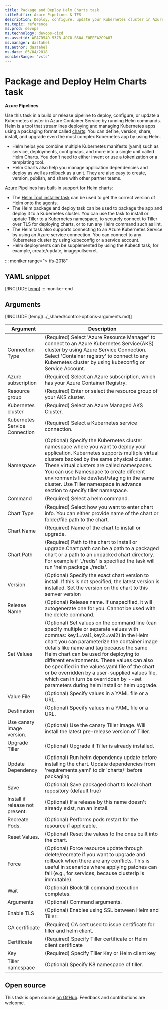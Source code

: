 ```yaml
---
title: Package and Deploy Helm Charts task
titleSuffix: Azure Pipelines & TFS
description: Deploy, configure, update your Kubernetes cluster in Azure Container Service by running helm commands.
ms.topic: reference
ms.prod: devops
ms.technology: devops-cicd
ms.assetid: AFA7D54D-537B-4DC8-B60A-E0EEEA2C9A87
ms.manager: dastahel
ms.author: dastahel
ms.date: 05/04/2018
monikerRange: 'vsts'
---
```


# Package and Deploy Helm Charts task

**Azure Pipelines**

Use this task in a build or release pipeline to deploy, configure, or update a Kubernetes cluster in Azure Container Service by running Helm commands.
Helm is a tool that streamlines deploying and managing Kubernetes apps using a packaging format called
[charts](https://github.com/helm/helm/blob/master/docs/charts.md).
You can define, version, share, install, and upgrade even the most complex Kubernetes app by using Helm. 

* Helm helps you combine multiple Kubernetes manifests (yaml) such as service, deployments, configmaps, and more into a single unit called Helm Charts.
  You don't need to either invent or use a tokenization or a templating tool.
* Helm Charts also help you manage application dependencies and deploy as well as rollback as a unit.
  They are also easy to create, version, publish, and share with other partner teams.

Azure Pipelines has built-in support for Helm charts:

* The [Helm Tool installer task](../tool/helm-installer.md) can be used to get the correct version of Helm onto the agents.
* The Helm package and deploy task can be used to package the app and deploy it to a Kubernetes cluster. 
  You can use the task to install or update Tiller to a Kubernetes namespace, to securely connect to Tiller over TLS for deploying charts,
  or to run any Helm command such as lint.
* The Helm task also supports connecting to an Azure Kubernetes Service by using an Azure service connection.
  You can connect to any Kubernetes cluster by using kubeconfig or a service account.
* Helm deployments can be supplemented by using the Kubectl task; for example, create/update, imagepullsecret.

::: moniker range="> tfs-2018"
## YAML snippet
[!INCLUDE [temp](../_shared/yaml/HelmDeployV0.md)]
::: moniker-end

## Arguments

<table><thead><tr><th>Argument</th><th>Description</th></tr></thead>
<tr><td>Connection Type</td><td>(Required) Select 'Azure Resource Manager' to connect to an Azure Kubernetes Service(AKS) cluster by using Azure Service Connection.  Select 'Container registry' to connect to any Kubernetes cluster by using kubeconfig or Service Account.
</td></tr>
<tr><td>Azure subscription</td><td>(Required) Select an Azure subscription, which has your Azure Container Registry.</td></tr>
<tr><td>Resource group</td><td>(Required) Enter or select the resource group of your AKS cluster.</td></tr>
<tr><td>Kubernetes cluster</td><td>(Required) Select an Azure Managed AKS Cluster.</td></tr>
<tr><td>Kubernetes Service Connection</td><td>(Required) Select a Kubernetes service connection.</td></tr>
<tr><td>Namespace</td><td>(Optional) Specify the Kubernetes cluster namespace where you want to deploy your application. Kubernetes supports multiple virtual clusters backed by the same physical cluster. These virtual clusters are called namespaces. You can use Namespace to create diferent environments like dev/test/staging in the same cluster. Use Tiller namespace in advance section to specify tiller namespace.</td></tr>
<tr><td>Command</td><td>(Required) Select a helm command.</td></tr>
<tr><td>Chart Type</td><td>(Required) Select how you want to enter chart info. You can either provide name of the chart or folder/file path to the chart.</td></tr>
<tr><td>Chart Name</td><td>(Required) Name of the chart to install or upgrade.</td></tr>
<tr><td>Chart Path</td><td>(Required) Path to the chart to install or upgrade.Chart path can be a path to a packaged chart or a path to an unpacked chart directory. For example if './redis' is specified the task will run 'helm package ./redis'.</td></tr>
<tr><td>Version</td><td>(Optional) Specify the exact chart version to install. If this is not specified, the latest version is installed. Set the version on the chart to this semver version</td></tr>
<tr><td>Release Name</td><td>(Optional) Release name. If unspecified, it will autogenerate one for you. Cannot be used with the delete command.</td></tr>
<tr><td>Set Values</td><td>(Optional) Set values on the command line (can specify multiple or separate values with commas: key1=val1,key2=val2).In the Helm chart you can parameterize the container image details like name and tag because the same Helm chart can be used for deploying to different environments. These values can also be specified in the values.yaml file of the chart or be overridden by a user-supplied values file, which can in turn be overridden by --set parameters during helm install or helm upgrade.</td></tr>
<tr><td>Value File</td><td>(Optional) Specify values in a YAML file or a URL.</td></tr>
<tr><td>Destination</td><td>(Optional) Specify values in a YAML file or a URL.</td></tr>
<tr><td>Use canary image version.</td><td>(Optional) Use the canary Tiller image. Will install the latest pre-release version of Tiller.</td></tr>
<tr><td>Upgrade Tiller</td><td>(Optional) Upgrade if Tiller is already installed.</td></tr>
<tr><td>Update Dependency</td><td>(Optional) Run helm dependency update before installing the chart. Update dependencies from 'requirements.yaml' to dir 'charts/' before packaging</td></tr>
<tr><td>Save</td><td>(Optional) Save packaged chart to local chart repository (default true)</td></tr>
<tr><td>Install if release not present.</td><td>(Optional) If a release by this name doesn't already exist, run an install.</td></tr>
<tr><td>Recreate Pods.</td><td>(Optional) Performs pods restart for the resource if applicable.</td></tr>
<tr><td>Reset Values.</td><td>(Optional) Reset the values to the ones built into the chart.</td></tr>
<tr><td>Force</td><td>(Optional) Force resource update through delete/recreate if you want to upgrade and rollback when there are any conflicts. This is useful in scenarios where applying patches can fail (e.g., for services, because clusterIp is immutable).</td></tr>
<tr><td>Wait</td><td>(Optional) Block till command execution completes.</td></tr>
<tr><td>Arguments</td><td>(Optional) Command arguments.</td></tr>
<tr><td>Enable TLS</td><td>(Optional) Enables using SSL between Helm and Tiller.</td></tr>
<tr><td>CA certificate</td><td>(Required) CA cert used to issue certificate for tiller and helm client.</td></tr>
<tr><td>Certificate</td><td>(Required) Specify Tiller certificate or Helm client certificate</td></tr>
<tr><td>Key</td><td>(Required) Specify Tiller Key or Helm client key</td></tr>
<tr><td>Tiller namespace</td><td>(Optional) Specify K8 namespace of tiller.</td></tr>
[!INCLUDE [temp](../_shared/control-options-arguments.md)]
</table>

## Open source

This task is open source [on GitHub](https://github.com/Microsoft/azure-pipelines-tasks). Feedback and contributions are welcome.
